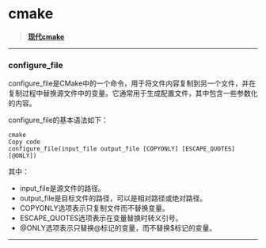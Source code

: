# cmake

> [**现代cmake**](https://modern-cmake-cn.github.io/Modern-CMake-zh_CN/README_GitBook.html)

---

### configure_file

configure_file是CMake中的一个命令，用于将文件内容复制到另一个文件，并在复制过程中替换源文件中的变量。它通常用于生成配置文件，其中包含一些参数化的内容。

configure_file的基本语法如下：
```
cmake
Copy code
configure_file(input_file output_file [COPYONLY] [ESCAPE_QUOTES] [@ONLY])
```
其中：
- input_file是源文件的路径。
- output_file是目标文件的路径，可以是相对路径或绝对路径。
- COPYONLY选项表示只复制文件而不替换变量。
- ESCAPE_QUOTES选项表示在变量替换时转义引号。
- @ONLY选项表示只替换@标记的变量，而不替换$标记的变量。

---

